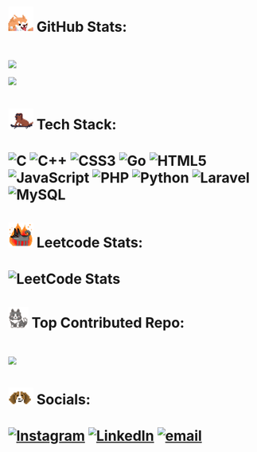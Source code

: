 <h1>
  <img src="img/github-stats.gif" width="50" /> 
  GitHub Stats:
<h1>

![](https://github-readme-stats.vercel.app/api?username=iiohanestj09&theme=github_dark_dimmed&hide_border=false&include_all_commits=true&count_private=false) <br>
![](https://github-readme-stats.vercel.app/api/top-langs/?username=iiohanestj09&theme=github_dark_dimmed&hide_border=false&include_all_commits=true&count_private=false&layout=compact)


<h1>
  <img src="img/tech-stats.gif" width="50" /> 
  Tech Stack:
<h1>
  
![C](https://img.shields.io/badge/c-%2300599C.svg?style=for-the-badge&logo=c&logoColor=white) ![C++](https://img.shields.io/badge/c++-%2300599C.svg?style=for-the-badge&logo=c%2B%2B&logoColor=white) ![CSS3](https://img.shields.io/badge/css3-%231572B6.svg?style=for-the-badge&logo=css3&logoColor=white) ![Go](https://img.shields.io/badge/go-%2300ADD8.svg?style=for-the-badge&logo=go&logoColor=white) ![HTML5](https://img.shields.io/badge/html5-%23E34F26.svg?style=for-the-badge&logo=html5&logoColor=white) ![JavaScript](https://img.shields.io/badge/javascript-%23323330.svg?style=for-the-badge&logo=javascript&logoColor=%23F7DF1E) ![PHP](https://img.shields.io/badge/php-%23777BB4.svg?style=for-the-badge&logo=php&logoColor=white) ![Python](https://img.shields.io/badge/python-3670A0?style=for-the-badge&logo=python&logoColor=ffdd54) ![Laravel](https://img.shields.io/badge/laravel-%23FF2D20.svg?style=for-the-badge&logo=laravel&logoColor=white) ![MySQL](https://img.shields.io/badge/mysql-4479A1.svg?style=for-the-badge&logo=mysql&logoColor=white)


<h1>
  <img src="img/leetcode-stats.gif" width="50" /> 
  Leetcode Stats:
<h1>
  
![LeetCode Stats](https://leetcard.jacoblin.cool/PutraDae?ext=heatmap)

<h1>
  <img src="img/top-contributed.gif" width="40" /> 
  Top Contributed Repo:
<h1>
  
![](https://github-contributor-stats.vercel.app/api?username=iiohanestj09&limit=5&theme=github_dark_dimmed&combine_all_yearly_contributions=true)


<h1>
  <img src="img/socials.gif" width="50" /> 
  Socials:
<h1>
  
[![Instagram](https://img.shields.io/badge/Instagram-%23E4405F.svg?logo=Instagram&logoColor=white)](https://instagram.com/iiohanestj) [![LinkedIn](https://img.shields.io/badge/LinkedIn-%230077B5.svg?logo=linkedin&logoColor=white)](https://linkedin.com/in/putra-dae-36a763320) [![email](https://img.shields.io/badge/Email-D14836?logo=gmail&logoColor=white)](mailto:putra.dae2005@gmail.com) 
